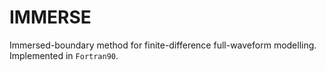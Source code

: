 # IMMERSE
Immersed-boundary method for finite-difference full-waveform modelling. Implemented in `Fortran90`.
